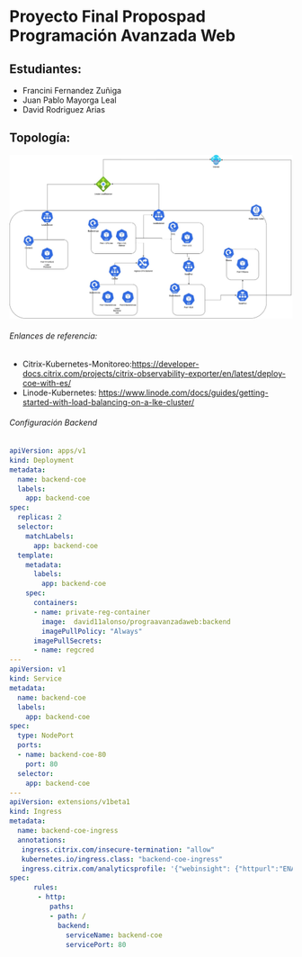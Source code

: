 # Proyecto Final Propospad Programación Avanzada Web

## Estudiantes:
- Francini Fernandez Zuñiga 
- Juan Pablo Mayorga Leal
- David Rodriguez Arias 


## Topología:

![alt text](https://github.com/david11alonso/ProyectoFinalKubernetes/blob/main/ProyectoFInal.jpg)


###### Enlances de referencia:
- Citrix-Kubernetes-Monitoreo:https://developer-docs.citrix.com/projects/citrix-observability-exporter/en/latest/deploy-coe-with-es/
- Linode-Kubernetes: https://www.linode.com/docs/guides/getting-started-with-load-balancing-on-a-lke-cluster/



###### Configuración Backend
```yaml
apiVersion: apps/v1
kind: Deployment
metadata:
  name: backend-coe
  labels:
    app: backend-coe
spec:
  replicas: 2
  selector:
    matchLabels:
      app: backend-coe
  template:
    metadata:
      labels:
        app: backend-coe
    spec:
      containers:
      - name: private-reg-container
        image:  david11alonso/prograavanzadaweb:backend
        imagePullPolicy: "Always"
      imagePullSecrets:
      - name: regcred
---
apiVersion: v1
kind: Service
metadata:
  name: backend-coe
  labels:
    app: backend-coe
spec:
  type: NodePort
  ports:
  - name: backend-coe-80
    port: 80
  selector:
    app: backend-coe
---
apiVersion: extensions/v1beta1
kind: Ingress
metadata:
  name: backend-coe-ingress
  annotations:
   ingress.citrix.com/insecure-termination: "allow"
   kubernetes.io/ingress.class: "backend-coe-ingress"
   ingress.citrix.com/analyticsprofile: '{"webinsight": {"httpurl":"ENABLED", "httpuseragent":"ENABLED", "httphost":"ENABLED", "httpmethod":"ENABLED", "httpcontenttype":"ENABLED"}, "tcpinsight": {"tcpBurstReporting":"DISABLED"}}'
spec:
      rules:
       - http:
          paths:
          - path: /
            backend:
              serviceName: backend-coe
              servicePort: 80

```
